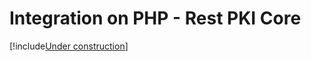 ﻿# Integration on PHP - Rest PKI Core

[!include[Under construction](../../../under-construction.md)]
